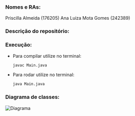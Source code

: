 ### Nomes e RAs:
Priscilla Almeida (176205)
Ana Luiza Mota Gomes (242389)

### Descrição do repositório:

### Execução:
- Para compilar utilize no terminal:
  ``` bash
  javac Main.java

- Para rodar utilize no terminal:
  ``` bash
  java Main.java

### Diagrama de classes:
![Diagrama](/images/Diagrama_de_classes.jpeg)
